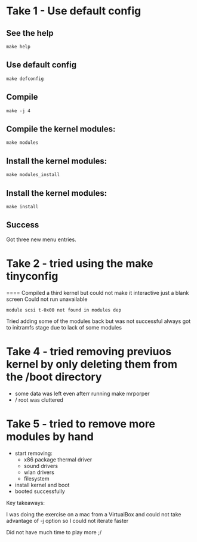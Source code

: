 Take 1 -  Use default config
=====

## See the help

```
make help
```

## Use default config

```
make defconfig
```

## Compile
```
make -j 4

```
## Compile the kernel modules:
```
make modules
```

## Install the kernel modules:

```
make modules_install
```

## Install the kernel modules:

```
make install
```

## Success
Got three new menu entries.


# Take 2 - tried using the make tinyconfig
====
Compiled a third kernel but could not make it interactive just a blank screen
Could not run unavailable

```
module scsi t-0x00 not found in modules dep
```
Tried adding some of the modules back but was not successful always got to initramfs stage due to lack of some modules


# Take 4 - tried removing previuos kernel by only deleting them from the /boot directory

* some data was left even afterr running make mrporper
* / root was cluttered 

# Take 5 - tried to remove more modules by hand

* start removing:
    - x86 package thermal driver
    - sound drivers
    - wlan drivers
    - filesystem 
* install kernel and boot
* booted successfully

Key takeaways:

I was doing the exercise on a mac from a VirtualBox and could not take advantage of -j option so I could not iterate faster

Did not have much time to play more ;/

